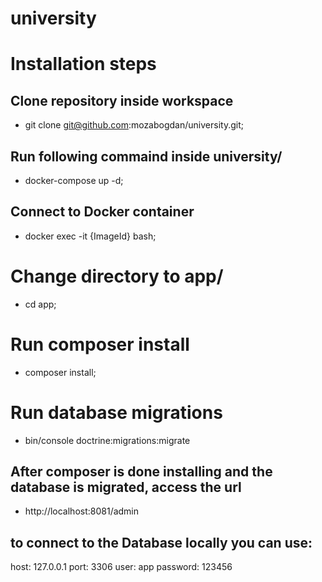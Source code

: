 # university

# Installation steps
## Clone repository inside workspace
* git clone git@github.com:mozabogdan/university.git;
## Run following commaind inside university/
* docker-compose up -d;
## Connect to Docker container
* docker exec -it {ImageId} bash;
# Change directory to app/
* cd app;
# Run composer install
* composer install;
# Run database migrations
* bin/console doctrine:migrations:migrate
## After composer is done installing and the database is migrated, access the url 
* http://localhost:8081/admin

## to connect to the Database locally you can use:
host: 127.0.0.1
port: 3306
user: app
password: 123456

